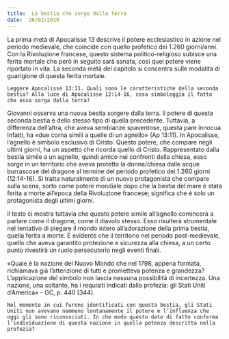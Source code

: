 ```yaml
---
title:  La bestia che sorge dalla terra
date:  26/02/2019
---
```


La prima metà di Apocalisse 13 descrive il potere ecclesiastico in azione nel periodo medievale, che coincide con quello profetico dei 1.260 giorni/anni. Con la Rivoluzione francese, questo sistema politico-religioso subisce una ferita mortale che però in seguito sarà sanata, così quel potere viene riportato in vita. La seconda metà del capitolo si concentra sulle modalità di guarigione di questa ferita mortale.

`Leggere Apocalisse 13:11. Quali sono le caratteristiche della seconda bestia? Alla luce di Apocalisse 12:14-16, cosa simboleggia il fatto che essa sorga dalla terra?`

Giovanni osserva una nuova bestia sorgere dalla terra. Il potere di questa seconda bestia è dello stesso tipo di quella precedente. Tuttavia, a differenza dell’altra, che aveva sembianze spaventose, questa pare innocua. Infatti, ha «due corna simili a quelle di un agnello» (Ap 13:11). In Apocalisse, l’agnello è simbolo esclusivo di Cristo. Questo potere, che compare negli ultimi giorni, ha un aspetto che ricorda quello di Cristo. Rappresentato dalla bestia simile a un agnello, quindi amico nei confronti della chiesa, esso sorge in un territorio che aveva protetto la donna/chiesa dalle acque burrascose del dragone al termine del periodo profetico dei 1.260 giorni (12:14-16). Si tratta naturalmente di un nuovo protagonista che compare sulla scena, sorto come potere mondiale dopo che la bestia del mare è stata ferita a morte all’epoca della Rivoluzione francese; significa che è solo un protagonista degli ultimi giorni.

Il testo ci mostra tuttavia che questo potere simile all’agnello comincerà a parlare come il dragone, come il diavolo stesso. Esso risulterà strumentale nel tentativo di piegare il mondo intero all’adorazione della prima bestia, quella ferita a morte. È evidente che il territorio nel periodo post-medievale, quello che aveva garantito protezione e sicurezza alla chiesa, a un certo punto rivestirà un ruolo persecutorio negli eventi finali.

«Quale è la nazione del Nuovo Mondo che nel 1798, appena formata, richiamava già l’attenzione di tutti e prometteva potenza e grandezza? L’applicazione del simbolo non lascia nessuna possibilità di incertezza. Una nazione, una soltanto, ha i requisiti indicati dalla profezia: gli Stati Uniti d’America» - GC, p. 440 [344].

`Nel momento in cui furono identificati con questa bestia, gli Stati Uniti non avevano nemmeno lontanamente il potere e l’influenza che oggi gli sono riconosciuti. In che modo questo dato di fatto conferma l’individuazione di questa nazione in quella potenza descritta nella profezia?`